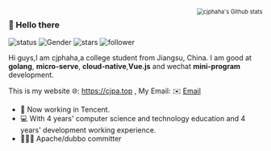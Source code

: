 <img align="right" src="https://github-readme-stats.vercel.app/api?username=cjphaha&show_icons=true&include_all_commits=true&count_private=true" alt="cjphaha's Github stats" style="zoom:80%;" />

### 👋 Hello there

![status](https://img.shields.io/badge/status-up-brightgreen) ![Gender](https://img.shields.io/badge/gender-%F0%9F%A4%B5-lightgrey) ![stars](https://img.shields.io/github/stars/cjphaha?style=social) ![follower](https://img.shields.io/github/followers/cjphaha?style=social)

Hi guys,I am cjphaha,a college student from Jiangsu, China.  I am good at **golang**, **micro-serve**, **cloud-native**,**Vue.js** and wechat **mini-program** development.

This is my website 🌐: https://cjpa.top , My Email: ✉️ [Email](mailto:caorcjp@gmail.com) 

* 🌱   Now working in Tencent.
* 💻   With 4 years' computer science and technology education and 4 years' development working experience.
* 🧑🏻‍💻 Apache/dubbo committer



